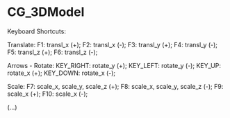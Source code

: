 # CG_3DModel

Keyboard Shortcuts:

Translate:
F1: transl_x (+);
F2: transl_x (-);
F3: transl_y (+);
F4: transl_y (-);
F5: transl_z (+);
F6: transl_z (-);

Arrows - Rotate: 
KEY_RIGHT: rotate_y (+);
KEY_LEFT: rotate_y (-);
KEY_UP: rotate_x (+);
KEY_DOWN: rotate_x (-);

Scale:
F7: scale_x, scale_y, scale_z (+);
F8: scale_x, scale_y, scale_z (-);
F9: scale_x (+);
F10: scale_x (-);

(...)
